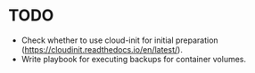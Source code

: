 # TODO
- Check whether to use cloud-init for initial preparation (https://cloudinit.readthedocs.io/en/latest/).
- Write playbook for executing backups for container volumes.
